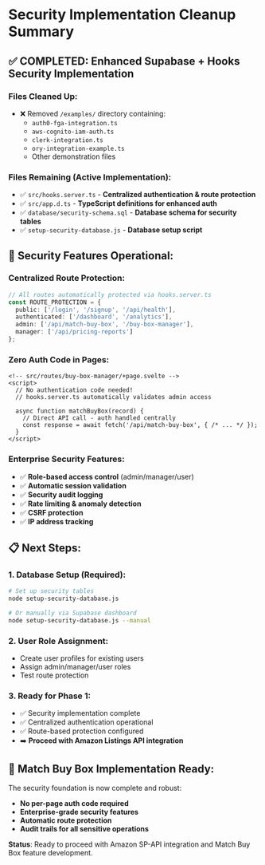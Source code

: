 # Security Implementation Cleanup Summary

## ✅ **COMPLETED: Enhanced Supabase + Hooks Security Implementation**

### Files Cleaned Up:
- ❌ Removed `/examples/` directory containing:
  - `auth0-fga-integration.ts`
  - `aws-cognito-iam-auth.ts` 
  - `clerk-integration.ts`
  - `ory-integration-example.ts`
  - Other demonstration files

### Files Remaining (Active Implementation):
- ✅ `src/hooks.server.ts` - **Centralized authentication & route protection**
- ✅ `src/app.d.ts` - **TypeScript definitions for enhanced auth**
- ✅ `database/security-schema.sql` - **Database schema for security tables**
- ✅ `setup-security-database.js` - **Database setup script**

## 🔐 **Security Features Operational:**

### Centralized Route Protection:
```typescript
// All routes automatically protected via hooks.server.ts
const ROUTE_PROTECTION = {
  public: ['/login', '/signup', '/api/health'],
  authenticated: ['/dashboard', '/analytics'], 
  admin: ['/api/match-buy-box', '/buy-box-manager'],
  manager: ['/api/pricing-reports']
};
```

### Zero Auth Code in Pages:
```svelte
<!-- src/routes/buy-box-manager/+page.svelte -->
<script>
  // No authentication code needed!
  // hooks.server.ts automatically validates admin access
  
  async function matchBuyBox(record) {
    // Direct API call - auth handled centrally
    const response = await fetch('/api/match-buy-box', { /* ... */ });
  }
</script>
```

### Enterprise Security Features:
- ✅ **Role-based access control** (admin/manager/user)
- ✅ **Automatic session validation** 
- ✅ **Security audit logging**
- ✅ **Rate limiting & anomaly detection**
- ✅ **CSRF protection**
- ✅ **IP address tracking**

## 📋 **Next Steps:**

### 1. Database Setup (Required):
```bash
# Set up security tables
node setup-security-database.js

# Or manually via Supabase dashboard
node setup-security-database.js --manual
```

### 2. User Role Assignment:
- Create user profiles for existing users
- Assign admin/manager/user roles
- Test route protection

### 3. Ready for Phase 1:
- ✅ Security implementation complete
- ✅ Centralized authentication operational  
- ✅ Route-based protection configured
- ➡️ **Proceed with Amazon Listings API integration**

## 🎯 **Match Buy Box Implementation Ready:**

The security foundation is now complete and robust:
- **No per-page auth code required**
- **Enterprise-grade security features**
- **Automatic route protection**
- **Audit trails for all sensitive operations**

**Status**: Ready to proceed with Amazon SP-API integration and Match Buy Box feature development.
